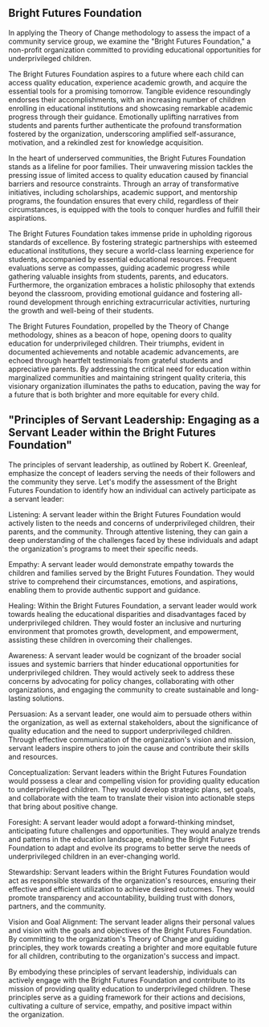 ## Bright Futures Foundation
In applying the Theory of Change methodology to assess the impact of a community service group, we examine the "Bright Futures Foundation," a non-profit organization committed to providing educational opportunities for underprivileged children.

The Bright Futures Foundation aspires to a future where each child can access quality education, experience academic growth, and acquire the essential tools for a promising tomorrow. Tangible evidence resoundingly endorses their accomplishments, with an increasing number of children enrolling in educational institutions and showcasing remarkable academic progress through their guidance. Emotionally uplifting narratives from students and parents further authenticate the profound transformation fostered by the organization, underscoring amplified self-assurance, motivation, and a rekindled zest for knowledge acquisition.

In the heart of underserved communities, the Bright Futures Foundation stands as a lifeline for poor families. Their unwavering mission tackles the pressing issue of limited access to quality education caused by financial barriers and resource constraints. Through an array of transformative initiatives, including scholarships, academic support, and mentorship programs, the foundation ensures that every child, regardless of their circumstances, is equipped with the tools to conquer hurdles and fulfill their aspirations.

The Bright Futures Foundation takes immense pride in upholding rigorous standards of excellence. By fostering strategic partnerships with esteemed educational institutions, they secure a world-class learning experience for students, accompanied by essential educational resources. Frequent evaluations serve as compasses, guiding academic progress while gathering valuable insights from students, parents, and educators. Furthermore, the organization embraces a holistic philosophy that extends beyond the classroom, providing emotional guidance and fostering all-round development through enriching extracurricular activities, nurturing the growth and well-being of their students.

The Bright Futures Foundation, propelled by the Theory of Change methodology, shines as a beacon of hope, opening doors to quality education for underprivileged children. Their triumphs, evident in documented achievements and notable academic advancements, are echoed through heartfelt testimonials from grateful students and appreciative parents. By addressing the critical need for education within marginalized communities and maintaining stringent quality criteria, this visionary organization illuminates the paths to education, paving the way for a future that is both brighter and more equitable for every child.

## "Principles of Servant Leadership: Engaging as a Servant Leader within the Bright Futures Foundation"

The principles of servant leadership, as outlined by Robert K. Greenleaf, emphasize the concept of leaders serving the needs of their followers and the community they serve. Let's modify the assessment of the Bright Futures Foundation to identify how an individual can actively participate as a servant leader:

Listening: A servant leader within the Bright Futures Foundation would actively listen to the needs and concerns of underprivileged children, their parents, and the community. Through attentive listening, they can gain a deep understanding of the challenges faced by these individuals and adapt the organization's programs to meet their specific needs.

Empathy: A servant leader would demonstrate empathy towards the children and families served by the Bright Futures Foundation. They would strive to comprehend their circumstances, emotions, and aspirations, enabling them to provide authentic support and guidance.

Healing: Within the Bright Futures Foundation, a servant leader would work towards healing the educational disparities and disadvantages faced by underprivileged children. They would foster an inclusive and nurturing environment that promotes growth, development, and empowerment, assisting these children in overcoming their challenges.

Awareness: A servant leader would be cognizant of the broader social issues and systemic barriers that hinder educational opportunities for underprivileged children. They would actively seek to address these concerns by advocating for policy changes, collaborating with other organizations, and engaging the community to create sustainable and long-lasting solutions.

Persuasion: As a servant leader, one would aim to persuade others within the organization, as well as external stakeholders, about the significance of quality education and the need to support underprivileged children. Through effective communication of the organization's vision and mission, servant leaders inspire others to join the cause and contribute their skills and resources.

Conceptualization: Servant leaders within the Bright Futures Foundation would possess a clear and compelling vision for providing quality education to underprivileged children. They would develop strategic plans, set goals, and collaborate with the team to translate their vision into actionable steps that bring about positive change.

Foresight: A servant leader would adopt a forward-thinking mindset, anticipating future challenges and opportunities. They would analyze trends and patterns in the education landscape, enabling the Bright Futures Foundation to adapt and evolve its programs to better serve the needs of underprivileged children in an ever-changing world.

Stewardship: Servant leaders within the Bright Futures Foundation would act as responsible stewards of the organization's resources, ensuring their effective and efficient utilization to achieve desired outcomes. They would promote transparency and accountability, building trust with donors, partners, and the community.

Vision and Goal Alignment: The servant leader aligns their personal values and vision with the goals and objectives of the Bright Futures Foundation. By committing to the organization's Theory of Change and guiding principles, they work towards creating a brighter and more equitable future for all children, contributing to the organization's success and impact.

By embodying these principles of servant leadership, individuals can actively engage with the Bright Futures Foundation and contribute to its mission of providing quality education to underprivileged children. These principles serve as a guiding framework for their actions and decisions, cultivating a culture of service, empathy, and positive impact within the organization.
